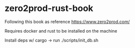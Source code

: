 # zero2prod-rust-book

Following this book as reference https://www.zero2prod.com/

Requires docker and rust to be installed on the machine

Install deps w/ cargo -> run ./scripts/init_db.sh